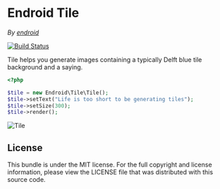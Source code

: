 Endroid Tile
============

*By [endroid](http://endroid.nl/)*

[![Build Status](https://secure.travis-ci.org/endroid/Tile.png)](http://travis-ci.org/endroid/Tile)

Tile helps you generate images containing a typically Delft blue tile background and a saying.

```php
<?php

$tile = new Endroid\Tile\Tile();
$tile->setText("Life is too short to be generating tiles");
$tile->setSize(300);
$tile->render();
```

![Tile](http://endroid.nl/tile/Life_is_too_short_to_be_generating_tiles.png)

## License

This bundle is under the MIT license. For the full copyright and license information, please view the LICENSE file that
was distributed with this source code.
